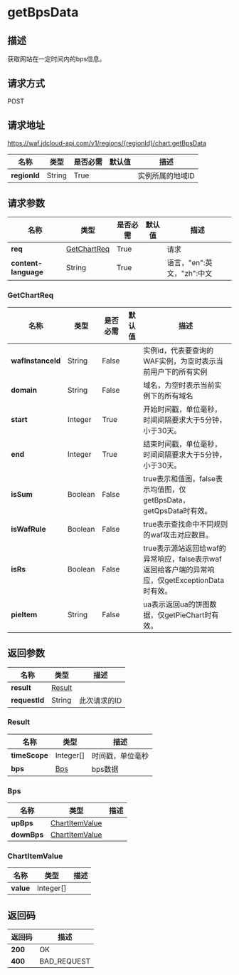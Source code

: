 # getBpsData


## 描述
获取网站在一定时间内的bps信息。

## 请求方式
POST

## 请求地址
https://waf.jdcloud-api.com/v1/regions/{regionId}/chart:getBpsData

|名称|类型|是否必需|默认值|描述|
|---|---|---|---|---|
|**regionId**|String|True| |实例所属的地域ID|

## 请求参数
|名称|类型|是否必需|默认值|描述|
|---|---|---|---|---|
|**req**|[GetChartReq](getbpsdata#getchartreq)|True| |请求|
|**content-language**|String|True| |语言，"en":英文，"zh":中文|

### <div id="getchartreq">GetChartReq</div>
|名称|类型|是否必需|默认值|描述|
|---|---|---|---|---|
|**wafInstanceId**|String|False| |实例id，代表要查询的WAF实例，为空时表示当前用户下的所有实例|
|**domain**|String|False| |域名，为空时表示当前实例下的所有域名|
|**start**|Integer|True| |开始时间戳，单位毫秒，时间间隔要求大于5分钟，小于30天。|
|**end**|Integer|True| |结束时间戳，单位毫秒，时间间隔要求大于5分钟，小于30天。|
|**isSum**|Boolean|False| |true表示和值图，false表示均值图，仅getBpsData， getQpsData时有效。|
|**isWafRule**|Boolean|False| |true表示查找命中不同规则的waf攻击对应数目。|
|**isRs**|Boolean|False| |true表示源站返回给waf的异常响应，false表示waf返回给客户端的异常响应，仅getExceptionData时有效。|
|**pieItem**|String|False| |ua表示返回ua的饼图数据，仅getPieChart时有效。|

## 返回参数
|名称|类型|描述|
|---|---|---|
|**result**|[Result](getbpsdata#result)| |
|**requestId**|String|此次请求的ID|

### <div id="result">Result</div>
|名称|类型|描述|
|---|---|---|
|**timeScope**|Integer[]|时间戳，单位毫秒|
|**bps**|[Bps](getbpsdata#bps)|bps数据|
### <div id="bps">Bps</div>
|名称|类型|描述|
|---|---|---|
|**upBps**|[ChartItemValue](getbpsdata#chartitemvalue)| |
|**downBps**|[ChartItemValue](getbpsdata#chartitemvalue)| |
### <div id="chartitemvalue">ChartItemValue</div>
|名称|类型|描述|
|---|---|---|
|**value**|Integer[]| |

## 返回码
|返回码|描述|
|---|---|
|**200**|OK|
|**400**|BAD_REQUEST|
